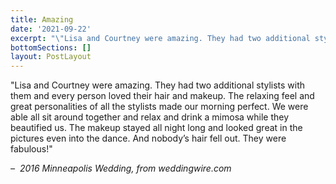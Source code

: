 ```yaml
---
title: Amazing
date: '2021-09-22'
excerpt: "\"Lisa and Courtney were amazing. They had two additional stylists with them and every person loved their hair and makeup. The relaxing feel and great personalities of all the stylists made our morning perfect. We were able all sit around together and relax and drink a mimosa while they beautified us. The makeup stayed all night long and looked great in the pictures even into the dance. And nobody’s hair fell out. They were fabulous!\"\n\n–\_ 2016 Minneapolis Wedding, from weddingwire.com"
bottomSections: []
layout: PostLayout
---
```

"Lisa and Courtney were amazing. They had two additional stylists with them and every person loved their hair and makeup. The relaxing feel and great personalities of all the stylists made our morning perfect. We were able all sit around together and relax and drink a mimosa while they beautified us. The makeup stayed all night long and looked great in the pictures even into the dance. And nobody’s hair fell out. They were fabulous!"

*–  2016 Minneapolis Wedding, from weddingwire.com*
